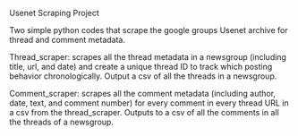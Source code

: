 Usenet Scraping Project

Two simple python codes that scrape the google groups Usenet archive for thread and comment metadata.

Thread_scraper: scrapes all the thread metadata in a newsgroup (including title, url, and date) and create a unique thread ID to track which posting behavior chronologically. Output a csv of all the threads in a newsgroup.

Comment_scraper: scrapes all the comment metadata (including author, date, text, and comment number) for every comment in every thread URL in a csv from the thread_scraper. Outputs to a csv of all the comments in all the threads of a newsgroup. 
